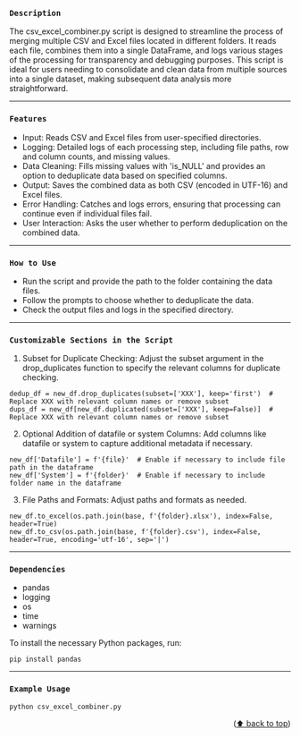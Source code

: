 ### <center><p align = "left">`Description`</p> </center>
The csv_excel_combiner.py script is designed to streamline the process of merging multiple CSV and Excel files located in different folders. It reads each file, combines them into a single DataFrame, and logs various stages of the processing for transparency and debugging purposes. This script is ideal for users needing to consolidate and clean data from multiple sources into a single dataset, making subsequent data analysis more straightforward.

<hr>

### <center><p align = "left">`Features`</p> </center>
- Input: Reads CSV and Excel files from user-specified directories.
- Logging: Detailed logs of each processing step, including file paths, row and column counts, and missing values.
- Data Cleaning: Fills missing values with 'is_NULL' and provides an option to deduplicate data based on specified columns.
- Output: Saves the combined data as both CSV (encoded in UTF-16) and Excel files.
- Error Handling: Catches and logs errors, ensuring that processing can continue even if individual files fail.
- User Interaction: Asks the user whether to perform deduplication on the combined data.

<hr>

### <center><p align = "left">`How to Use`</p> </center>
- Run the script and provide the path to the folder containing the data files.
- Follow the prompts to choose whether to deduplicate the data.
- Check the output files and logs in the specified directory.

<hr>

### <center><p align = "left">`Customizable Sections in the Script`</p> </center>
1. Subset for Duplicate Checking:
Adjust the subset argument in the drop_duplicates function to specify the relevant columns for duplicate checking.
```
dedup_df = new_df.drop_duplicates(subset=['XXX'], keep='first')  # Replace XXX with relevant column names or remove subset
dups_df = new_df[new_df.duplicated(subset=['XXX'], keep=False)]  # Replace XXX with relevant column names or remove subset
```

2. Optional Addition of datafile or system Columns:
Add columns like datafile or system to capture additional metadata if necessary.
```
new_df['Datafile'] = f'{file}'  # Enable if necessary to include file path in the dataframe
new_df['System'] = f'{folder}'  # Enable if necessary to include folder name in the dataframe
```
3. File Paths and Formats:
Adjust paths and formats as needed.
```
new_df.to_excel(os.path.join(base, f'{folder}.xlsx'), index=False, header=True)
new_df.to_csv(os.path.join(base, f'{folder}.csv'), index=False, header=True, encoding='utf-16', sep='|')
```
<hr>

### <center><p align = "left">`Dependencies`</p> </center>
- pandas
- logging
- os
- time
- warnings

To install the necessary Python packages, run:

```
pip install pandas
```

<hr>

### <center><p align = "left">`Example Usage`</p> </center>

```
python csv_excel_combiner.py
```

<p align="right">(<a href="#top">⬆️ back to top</a>)</p>
